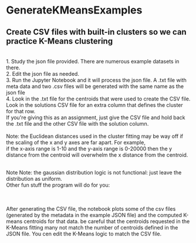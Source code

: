 # GenerateKMeansExamples
<h2>Create CSV files with built-in clusters so we can practice K-Means clustering</h2></br>
1. Study the json file provided. There are numerous example datasets in there. </br>
2. Edit the json file as needed.</br>
3. Run the Jupyter Notebook and it will process the json file. A .txt file with meta data and two .csv files will be generated with the same name as the json file </br>
4. Look in the .txt file for the centroids that were used to create the CSV file. </br>
Look in the solutions CSV file for an extra column that defines the cluster for that row.</br>
If you're giving this as an assignment, just give the CSV file and hold back the .txt file and the other CSV file with the solution column.
 </br>
 </br>
 Note: the Euclidean distances used in the cluster fitting may be way off if the scaling of the x and y axes are far apart. For example, </br>
 if the x-axis range is 1-10 and the y-axis range is 0-20000 then the y distance from the centroid will overwhelm the x distance from the centroid.</br>
</br>
 
 Note Note: the gaussian distribution logic is not functional: just leave the distribution as uniform.
 </br>
Other fun stuff the program will do for you: </br>
</br>
</br>

After generating the CSV file, the notebook plots some of the csv files (generated by the metadata in the example JSON file) and the computed K-means centroids for that data. be careful that the centroids requested in the K-Means fitting many not match the number of centroids defined in the JSON file. You cen edit the K-Means logic to match the CSV file. </br>



